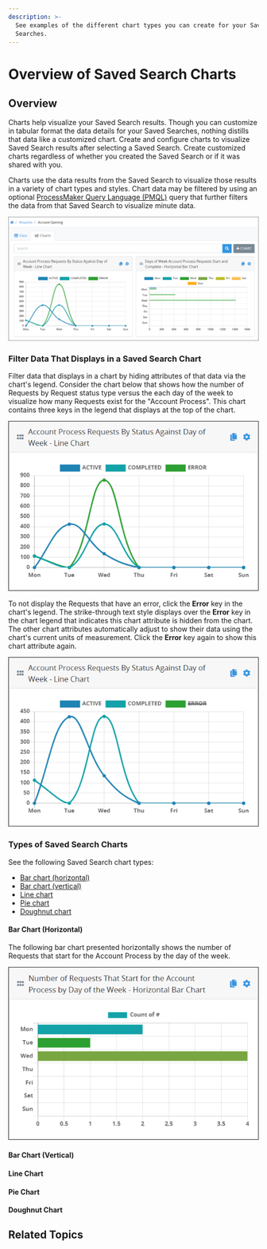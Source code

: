 ```yaml
---
description: >-
  See examples of the different chart types you can create for your Saved
  Searches.
---
```


# Overview of Saved Search Charts

## Overview

Charts help visualize your Saved Search results. Though you can customize in tabular format the data details for your Saved Searches, nothing distills that data like a customized chart. Create and configure charts to visualize Saved Search results after selecting a Saved Search. Create customized charts regardless of whether you created the Saved Search or if it was shared with you.

Charts use the data results from the Saved Search to visualize those results in a variety of chart types and styles. Chart data may be filtered by using an optional [ProcessMaker Query Language \(PMQL\)](../../search-processmaker-data-using-pmql.md) query that further filters the data from that Saved Search to visualize minute data.

![Saved Search results for Requests of the Account Opening Process showing charts](../../../.gitbook/assets/request-saved-search-charts-tab-package.png)

### Filter Data That Displays in a Saved Search Chart

Filter data that displays in a chart by hiding attributes of that data via the chart's legend. Consider the chart below that shows how the number of Requests by Request status type versus the each day of the week to visualize how many Requests exist for the "Account Process". This chart contains three keys in the legend that displays at the top of the chart.

![Saved Search chart showing all key attributes](../../../.gitbook/assets/line-chart-request-all-attributes-example-saved-searches-package.png)

To not display the Requests that have an error, click the **Error** key in the chart's legend. The strike-through text style displays over the **Error** key in the chart legend that indicates this chart attribute is hidden from the chart. The other chart attributes automatically adjust to show their data using the chart's current units of measurement. Click the **Error** key again to show this chart attribute again.

![Saved Search chart hiding the &quot;Error&quot; key attribute](../../../.gitbook/assets/line-chart-request-hide-attribute-example-saved-searches-package.png)

### Types of Saved Search Charts

See the following Saved Search chart types:

* [Bar chart \(horizontal\)](overview-of-saved-search-charts.md#bar-chart-horizontal)
* [Bar chart \(vertical\)](overview-of-saved-search-charts.md#bar-chart-vertical)
* [Line chart](overview-of-saved-search-charts.md#line-chart)
* [Pie chart](overview-of-saved-search-charts.md#pie-chart)
* [Doughnut chart](overview-of-saved-search-charts.md#doughnut-chart)

#### Bar Chart \(Horizontal\)

The following bar chart presented horizontally shows the number of Requests that start for the Account Process by the day of the week.

![Number of Requests that start for the Account Process by day of the week](../../../.gitbook/assets/bar-chart-horizontal-example-saved-searches-package.png)

#### Bar Chart \(Vertical\)



#### Line Chart



#### Pie Chart



#### Doughnut Chart



## Related Topics


